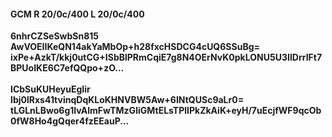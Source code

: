 #### GCM R 20/0c/400 L 20/0c/400
**6nhrCZSeSwbSn815**<br/>**AwVOEIIKeQN14akYaMbOp+h28fxcHSDCG4cUQ6SSuBg=**<br/>**ixPe+AzkT/kkj0utCG+ISbBlPRmCqiE7g8N4OErNvK0pkLONU5U3IIDrrIFt7BPUoIKE6C7efQQpo+zO...**<br/><br/>
**ICbSuKUHeyuEgIir**<br/>**Ibj0lRxs41tvinqDqKLoKHNVBW5Aw+6INtQUSc9aLr0=**<br/>**tLGLnLBwo6g1IvAlmFwTMzGliGMtELsTPlIPkZkAiK+eyH/7uEcjfWF9qcOb0fW8Ho4gQqer4fzEEauP...**